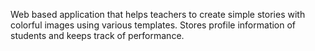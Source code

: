 Web based application that helps teachers to create simple stories with colorful images using various templates. Stores profile information of students and keeps track of performance.